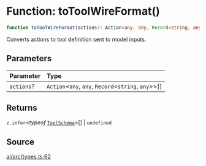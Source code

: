 # Function: toToolWireFormat()

```ts
function toToolWireFormat(actions?: Action<any, any, Record<string, any>>[]): z.infer<typeof ToolSchema>[] | undefined
```

Converts actions to tool definition sent to model inputs.

## Parameters

| Parameter | Type |
| :------ | :------ |
| `actions`? | `Action`\<`any`, `any`, `Record`\<`string`, `any`\>\>[] |

## Returns

`z.infer`\<*typeof* [`ToolSchema`](../variables/ToolSchema.md)\>[] \| `undefined`

## Source

[ai/src/types.ts:62](https://github.com/firebase/genkit/blob/2b0be364306d92a8e7d13efc2da4fb04c1d21e29/js/ai/src/types.ts#L62)
